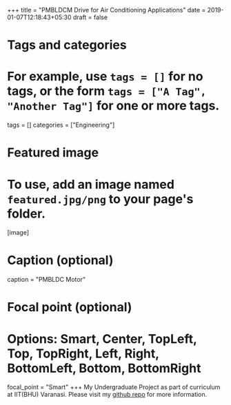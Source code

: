 +++
title = "PMBLDCM Drive for Air Conditioning Applications"
date = 2019-01-07T12:18:43+05:30
draft = false

# Tags and categories
# For example, use `tags = []` for no tags, or the form `tags = ["A Tag", "Another Tag"]` for one or more tags.
tags = []
categories = ["Engineering"]

# Featured image
# To use, add an image named `featured.jpg/png` to your page's folder. 
[image]
  # Caption (optional)
  caption = "PMBLDC Motor"

  # Focal point (optional)
  # Options: Smart, Center, TopLeft, Top, TopRight, Left, Right, BottomLeft, Bottom, BottomRight
  focal_point = "Smart"
+++
My Undergraduate Project as part of curriculum at IIT(BHU) Varanasi. Please visit my [github repo](https://github.com/Hemanth73/ug-project) for more information.